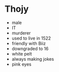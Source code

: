 Thojy
=====
* male
* IT
* murderer
* used to live in 1522
* friendly with Biiz
* downgraded to 16
* white pelt 
* always making jokes
* pink eyes